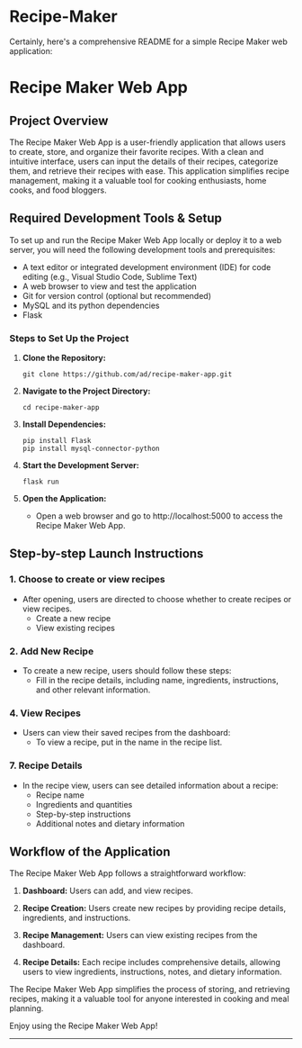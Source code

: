 # Recipe-Maker
Certainly, here's a comprehensive README for a simple Recipe Maker web application:

# Recipe Maker Web App

## Project Overview

The Recipe Maker Web App is a user-friendly application that allows users to create, store, and organize their favorite recipes. With a clean and intuitive interface, users can input the details of their recipes, categorize them, and retrieve their recipes with ease. This application simplifies recipe management, making it a valuable tool for cooking enthusiasts, home cooks, and food bloggers.

## Required Development Tools & Setup

To set up and run the Recipe Maker Web App locally or deploy it to a web server, you will need the following development tools and prerequisites:

- A text editor or integrated development environment (IDE) for code editing (e.g., Visual Studio Code, Sublime Text)
- A web browser to view and test the application
- Git for version control (optional but recommended)
- MySQL and its python dependencies
- Flask
### Steps to Set Up the Project

1. **Clone the Repository:**
   ```
   git clone https://github.com/ad/recipe-maker-app.git
   ```

2. **Navigate to the Project Directory:**
   ```
   cd recipe-maker-app
   ```

3. **Install Dependencies:**
   ```
   pip install Flask
   pip install mysql-connector-python
   ```

4. **Start the Development Server:**
   ```
   flask run
   ```

5. **Open the Application:**
   - Open a web browser and go to http://localhost:5000 to access the Recipe Maker Web App.

## Step-by-step Launch Instructions

### 1. Choose to create or view recipes
- After opening, users are directed to choose whether to create recipes or view recipes.
  - Create a new recipe
  - View existing recipes

### 2. Add New Recipe

- To create a new recipe, users should follow these steps:
  - Fill in the recipe details, including name, ingredients, instructions, and other relevant information.

### 4. View Recipes

- Users can view their saved recipes from the dashboard:
  - To view a recipe, put in the name in the recipe list.

### 7. Recipe Details

- In the recipe view, users can see detailed information about a recipe:
  - Recipe name
  - Ingredients and quantities
  - Step-by-step instructions
  - Additional notes and dietary information

## Workflow of the Application

The Recipe Maker Web App follows a straightforward workflow:

1. **Dashboard:** Users can add, and view recipes.

2. **Recipe Creation:** Users create new recipes by providing recipe details, ingredients, and instructions.

3. **Recipe Management:** Users can view existing recipes from the dashboard.

4. **Recipe Details:** Each recipe includes comprehensive details, allowing users to view ingredients, instructions, notes, and dietary information.

The Recipe Maker Web App simplifies the process of storing, and retrieving recipes, making it a valuable tool for anyone interested in cooking and meal planning.

Enjoy using the Recipe Maker Web App!

---
